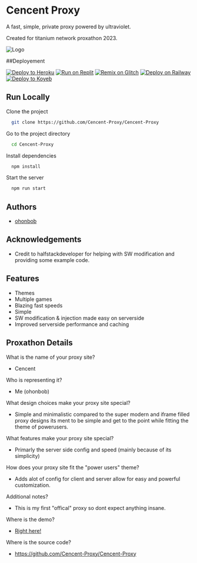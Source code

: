 
# Cencent Proxy

A fast, simple, private proxy powered by ultraviolet.

Created for titanium network proxathon 2023.




![Logo](https://i.ibb.co/D1Hq5By/Screenshot-2023-07-17-142551.png)

##Deployement

[![Deploy to Heroku](https://binbashbanana.github.io/deploy-buttons/buttons/remade/heroku.svg)](https://heroku.com/deploy/?template=https://github.com/Thisisanalthowcool/Cencent-Proxy)
[![Run on Replit](https://binbashbanana.github.io/deploy-buttons/buttons/remade/replit.svg)](https://replit.com/github/Thisisanalthowcool/Cencent-Proxy)
[![Remix on Glitch](https://binbashbanana.github.io/deploy-buttons/buttons/remade/glitch.svg)](https://glitch.com/edit/#!/import/github/Thisisanalthowcool/Cencent-Proxy)
[![Deploy on Railway](https://binbashbanana.github.io/deploy-buttons/buttons/remade/railway.svg)](https://railway.app/new/template?template=https://github.com/Thisisanalthowcool/Cencent-Proxy)
[![Deploy to Koyeb](https://binbashbanana.github.io/deploy-buttons/buttons/remade/koyeb.svg)](https://app.koyeb.com/deploy?type=git&repository=github.com/Thisisanalthowcool/Cencent-Proxy&branch=main&name=Cencent)

## Run Locally

Clone the project

```bash
  git clone https://github.com/Cencent-Proxy/Cencent-Proxy
```

Go to the project directory

```bash
  cd Cencent-Proxy
```

Install dependencies

```bash
  npm install
```

Start the server

```bash
  npm run start
```


## Authors

- [ohonbob](https://discord.com)


## Acknowledgements

 - Credit to halfstackdeveloper for helping with SW modification and providing some example code.

## Features

- Themes
- Multiple games
- Blazing fast speeds
- Simple
- SW modification & injection made easy on serverside
- Improved serverside performance and caching


## Proxathon Details

What is the name of your proxy site?

- Cencent

Who is representing it?

- Me (ohonbob)

What design choices make your proxy site special?

- Simple and minimalistic compared to the super modern and iframe filled proxy designs its ment to be simple and get to the point while fitting the theme of powerusers.

What features make your proxy site special?

- Primarly the server side config and speed (mainly because of its simplicity)

How does your proxy site fit the "power users" theme?

- Adds alot of config for client and server allow for easy and powerful customization.

Additional notes?

- This is my first "offical" proxy so dont expect anything insane.

Where is the demo?

- [Right here!](https://cencent.onrender.com)

Where is the source code?

- https://github.com/Cencent-Proxy/Cencent-Proxy

